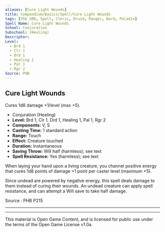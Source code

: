 ```yaml
---
aliases: [Cure Light Wounds]
title: Compendium/Basics/Spell/Cure Light Wounds
tags: [35E_SRD, Spell, Cleric, Druid, Ranger, Bard, Paladin]
Spell Name: Cure Light Wounds
School: Conjuration
Subschool: (Healing)
Descriptor: 
Level:
  - Brd 1
  - Clr 1
  - Drd 1
  - Healing 1
  - Pal 1
  - Rgr 2
Source: PHB
---
```



## Cure Light Wounds

Cures 1d8 damage +1/level (max +5).

*   Conjuration (Healing)
*   **Level:** Brd 1, Clr 1, Drd 1, Healing 1, Pal 1, Rgr 2
*   **Components:** V, S
*   **Casting Time:** 1 standard action
*   **Range:** Touch
*   **Effect:** Creature touched
*   **Duration:** Instantaneous
*   **Saving Throw:** Will half (harmless); see text
*   **Spell Resistance:** Yes (harmless); see text

<p>When laying your hand upon a living creature, you channel positive energy that cures 1d8 points of damage +1 point per caster level (maximum +5).</p><p>Since undead are powered by negative energy, this spell deals damage to them instead of curing their wounds. An undead creature can apply spell resistance, and can attempt a Will save to take half damage.</p>

Source : PHB P215

---

---

This material is Open Game Content, and is licensed for public use under
the terms of the Open Game License v1.0a.
